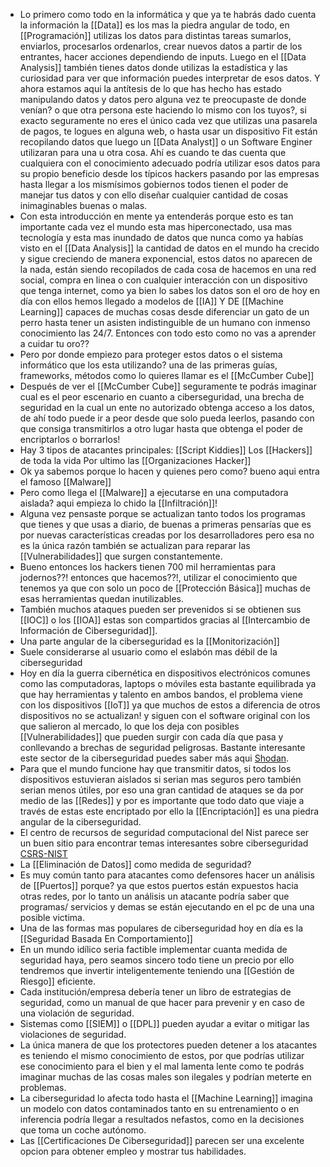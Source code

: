 - Lo primero como todo en la informática y que ya te habrás dado cuenta la información la [[Data]] es los mas la piedra angular de todo, en [[Programación]] utilizas los datos para distintas tareas sumarlos, enviarlos, procesarlos ordenarlos, crear nuevos datos a partir de los entrantes, hacer acciones dependiendo de inputs. Luego en el [[Data Analysis]] también tienes datos donde utilizas la estadística y las curiosidad para ver que información puedes interpretar de esos datos. Y ahora estamos aqui la antítesis de lo que has hecho has estado manipulando datos y datos pero alguna vez te preocupaste de donde venían? o que otra persona este haciendo lo mismo con los tuyos?, si exacto seguramente no eres el único cada vez que utilizas una pasarela de pagos, te logues en alguna web, o hasta usar un dispositivo Fit están recopilando datos que luego un [[Data Analyst]] o un Software Enginer utilizaran para una u otra cosa. Ahí es cuando te das cuenta que cualquiera con el conocimiento adecuado podría utilizar esos datos para su propio beneficio desde los típicos hackers pasando por las empresas hasta llegar a los mismísimos gobiernos todos tienen el poder de manejar tus datos y con ello diseñar cualquier cantidad de cosas inimaginables buenas o malas.
- Con esta introducción en mente ya entenderás porque esto es tan importante cada vez el mundo esta mas hiperconectado, usa mas tecnología y esta mas inundado de datos que nunca como ya habías visto en el [[Data Analysis]] la cantidad de datos en el mundo ha crecido y sigue creciendo de manera exponencial, estos datos no aparecen de la nada, están siendo recopilados de cada cosa de hacemos en una red social, compra en linea o con cualquier interacción con un dispositivo que tenga internet, como ya bien lo sabes los datos son el oro de hoy en día con ellos hemos llegado a modelos de [[IA]] Y DE [[Machine Learning]] capaces de muchas cosas desde diferenciar un gato de un perro hasta tener un asisten indistinguible de un humano con inmenso conocimiento las 24/7.
  Entonces con todo esto como no vas a aprender a cuidar tu oro??
- Pero por donde empiezo para proteger estos datos o el sistema informático que los esta utilizando? una de las primeras guías, frameworks, métodos como lo quieres llamar es el [[McCumber Cube]]
- Después de ver el [[McCumber Cube]] seguramente te podrás imaginar cual es el peor escenario en cuanto a ciberseguridad, una brecha de seguridad en la cual un ente no autorizado obtenga acceso a los datos, de ahí todo puede ir a peor desde que solo pueda leerlos, pasando con que consiga transmitirlos a otro lugar hasta que obtenga el poder de encriptarlos o borrarlos!
- Hay 3 tipos de atacantes principales:
  [[Script Kiddies]]
  Los [[Hackers]] de toda la vida
  Por ultimo las [[Organizaciones Hacker]]
- Ok ya sabemos porque lo hacen y quienes pero como? bueno aqui entra el famoso [[Malware]]
- Pero como llega el [[Malware]] a ejecutarse en una computadora aislada? aqui empieza lo chido la [[Infiltración]]!
- Alguna vez pensaste porque se actualizan tanto todos los programas que tienes y que usas a diario, de buenas a primeras pensarías que es por nuevas características creadas por los desarrolladores pero esa no es la única razón también se actualizan para reparar las [[Vulnerabilidades]] que surgen constantemente.
- Bueno entonces los hackers tienen 700 mil herramientas para jodernos??! entonces que hacemos??!, utilizar el conocimiento que tenemos ya que con solo un poco de [[Protección Básica]] muchas de esas herramientas quedan inutilizables.
- También muchos ataques pueden ser prevenidos si se obtienen sus [[IOC]] o los [[IOA]] estas son compartidos gracias al [[Intercambio de Información de Ciberseguridad]].
- Una parte angular de la ciberseguridad es la [[Monitorización]]
- Suele considerarse al usuario como el eslabón mas débil de la ciberseguridad
- Hoy en día la guerra cibernética en dispositivos electrónicos comunes como las computadoras, laptops o móviles esta bastante equilibrada ya que hay herramientas y talento en ambos bandos, el problema viene con los dispositivos [[IoT]] ya que muchos de estos a diferencia de otros dispositivos no se actualizan! y siguen con el software original con los que salieron al mercado, lo que los deja con posibles [[Vulnerabilidades]] que pueden surgir con cada día que pasa y conllevando a brechas de seguridad peligrosas. Bastante interesante este sector de la ciberseguridad puedes saber más aqui [Shodan](https://www.shodan.io/).
- Para que el mundo funcione hay que transmitir datos, si todos los dispositivos estuvieran aislados si serian mas seguros pero también serian menos útiles, por eso una gran cantidad de ataques se da por medio de las [[Redes]] y por es importante que todo dato que viaje a través de estas este encriptado por ello la [[Encriptación]] es una piedra angular de la ciberseguridad.
- El centro de recursos de seguridad computacional del Nist parece ser un buen sitio para encontrar temas interesantes sobre ciberseguridad [CSRS-NIST](https://csrc.nist.gov/)
- La [[Eliminación de Datos]] como medida de seguridad?
- Es muy común tanto para atacantes como defensores hacer un análisis de [[Puertos]] porque? ya que estos puertos están expuestos hacia otras redes, por lo tanto un análisis un atacante podría saber que programas/ servicios y demas se están ejecutando en el pc de una una posible victima.
- Una de las formas mas populares de ciberseguridad hoy en día es la [[Seguridad Basada En Comportamiento]]
- En un mundo idílico seria factible implementar cuanta medida de seguridad haya, pero seamos sincero todo tiene un precio por ello tendremos que invertir inteligentemente teniendo una [[Gestión de Riesgo]] eficiente.
- Cada institución/empresa debería tener un libro de estrategias de seguridad, como un manual de que hacer para prevenir y en caso de una violación de seguridad.
- Sistemas como [[SIEM]] o [[DPL]] pueden ayudar a evitar o mitigar las violaciones de seguridad.
- La única manera de que los protectores pueden detener a los atacantes es teniendo el mismo conocimiento de estos, por que podrías utilizar ese conocimiento para el bien y el mal lamenta lente como te podrás imaginar muchas de las cosas males son ilegales y podrían meterte en problemas.
- La ciberseguridad lo afecta todo hasta el [[Machine Learning]] imagina un modelo con datos contaminados tanto en su entrenamiento o en inferencia podría llegar a resultados nefastos, como en la decisiones que toma un coche autónomo.
- Las [[Certificaciones De Ciberseguridad]] parecen ser una excelente opcion para obtener empleo y mostrar tus habilidades.